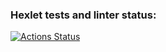 ### Hexlet tests and linter status:
[![Actions Status](https://github.com/I-am-Eye/python-project-lvl1/workflows/hexlet-check/badge.svg)](https://github.com/I-am-Eye/python-project-lvl1/actions)